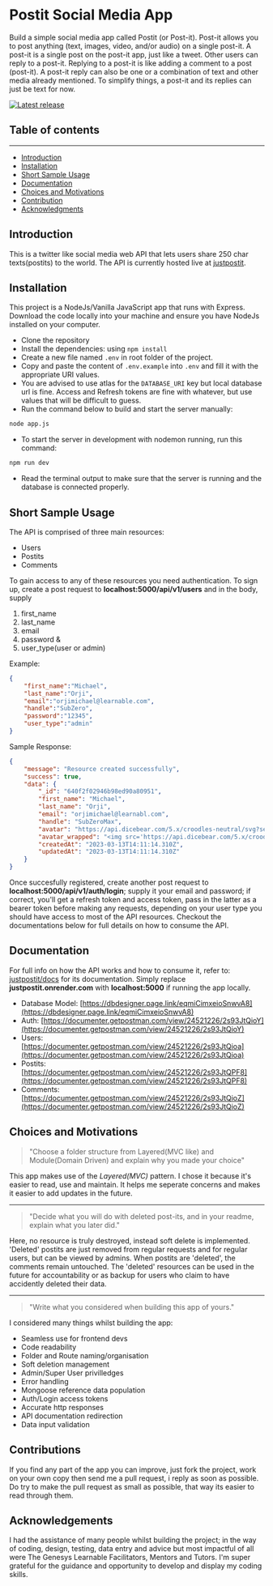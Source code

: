 # Postit Social Media App

Build a simple social media app called Postit (or Post-it). Post-it allows you to post anything (text, images, video, and/or audio) on a single post-it. A post-it is a single post on the post-it app, just like a tweet. Other users can reply to a post-it. Replying to a post-it is like adding a comment to a post (post-it). A post-it reply can also be one or a combination of text and other media already mentioned. To simplify things, a post-it and its replies can just be text for now.


[![Latest release](https://img.shields.io/github/v/release/mhucka/readmine.svg?style=flat-square&color=b44e88)](https://github.com/emerald2240/postit)


## Table of contents
-------------------------------
* [Introduction](#introduction)
* [Installation](#installation)
* [Short Sample Usage](#short-sample-usage)
* [Documentation](#documentation)
* [Choices and Motivations](#choices-and-motivations)
* [Contribution](#contributing)
* [Acknowledgments](#acknowledgments)


Introduction
-------------

This is a twitter like social media web API that lets users share 250 char texts(postits) to the world. The API is currently hosted live at [justpostit](https://justpostit.onrender.com).


Installation
-------------
This project is a NodeJs/Vanilla JavaScript app that runs with Express. Download the code locally into your machine and ensure you have NodeJs installed on your computer. 
- Clone the repository
- Install the dependencies: using `npm install`
- Create a new file named `.env` in root folder of the project.
- Copy and paste the content of `.env.example` into `.env` and fill it with the appropriate URI values.
- You are advised to use atlas for the `DATABASE_URI` key but local database url is fine. Access and Refresh tokens are fine with whatever, but use values that will be difficult to guess.
- Run the command below to build and start the server manually:
```bash
node app.js
```
- To start the server in development with nodemon running, run this command: 
 ```bash
 npm run dev
 ```
 - Read the terminal output to make sure that the server is running and the database is connected properly.


Short Sample Usage
------
The API is comprised of three main resources: 
- Users
- Postits
- Comments

To gain access to any of these resources you need authentication.
To sign up, create a post request to
**localhost:5000/api/v1/users** and in the body, supply
1. first_name
2. last_name
3. email
4. password &
5. user_type(user or admin)

Example: 
```json
{
    "first_name":"Michael",
    "last_name":"Orji",
    "email":"orjimichael@learnable.com",
    "handle":"SubZero",
    "password":"12345",
    "user_type":"admin"
}
```

Sample Response:
```json
{
    "message": "Resource created successfully",
    "success": true,
    "data": {
        "_id": "640f2f02946b98ed90a80951",
        "first_name": "Michael",
        "last_name": "Orji",
        "email": "orjimichael@learnabl.com",
        "handle": "SubZeroMax",
        "avatar": "https://api.dicebear.com/5.x/croodles-neutral/svg?seed=orjimichael-5iub9-learnabl-5he72-com&size=200&radius=50",
        "avatar_wrapped": "<img src='https://api.dicebear.com/5.x/croodles-neutral/svg?seed=orjimichael-5iub9-learnabl-5he72-com&size=200&radius=50' alt='SubZeroMax'>",
        "createdAt": "2023-03-13T14:11:14.310Z",
        "updatedAt": "2023-03-13T14:11:14.310Z"
    }
}
```

Once succesfully registered, create another post request to **localhost:5000/api/v1/auth/login**; supply it your email and password; if correct, you'll get a refresh token and access token, pass in the latter as a bearer token before making any requests, depending on your user type you should have access to most of the API resources. Checkout the documentations below for full details on how to consume the API.


Documentation
-------------
For full info on how the API works and how to consume it, refer to: [justpostit/docs](https://justpostit.onrender.com/api/v1/docs) for its documentation. Simply replace **justpostit.onrender.com** with **localhost:5000** if running the app locally.

- Database Model: [https://dbdesigner.page.link/eqmiCimxeioSnwvA8](https://dbdesigner.page.link/eqmiCimxeioSnwvA8)
- Auth: [https://documenter.getpostman.com/view/24521226/2s93JtQioY](https://documenter.getpostman.com/view/24521226/2s93JtQioY)
- Users: [https://documenter.getpostman.com/view/24521226/2s93JtQioa](https://documenter.getpostman.com/view/24521226/2s93JtQioa)
- Postits: [https://documenter.getpostman.com/view/24521226/2s93JtQPF8](https://documenter.getpostman.com/view/24521226/2s93JtQPF8)
- Comments: [https://documenter.getpostman.com/view/24521226/2s93JtQioZ](https://documenter.getpostman.com/view/24521226/2s93JtQioZ)


Choices and Motivations
------------

> "Choose a folder structure from Layered(MVC like) and Module(Domain Driven) and explain why you made your choice" 

This app makes use of the *Layered(MVC)* pattern. I chose it because it's easier to read, use and maintain. It helps me seperate concerns and makes it easier to add updates in the future.

---

> "Decide what you will do with deleted post-its, and in your readme, explain what you later did."

Here, no resource is truly destroyed, instead soft delete is implemented. 'Deleted' postits are just removed from regular requests and for regular users, but can be viewed by admins. When postits are 'deleted', the comments remain untouched. The 'deleted' resources can be used in the future for accountability or as backup for users who claim to have accidently deleted their data.

 ---
 
 >  "Write what you considered when building this app of yours."
 
I considered many things whilst building the app:
- Seamless use for frontend devs
- Code readability
- Folder and Route naming/organisation
- Soft deletion management
- Admin/Super User privilledges
- Error handling
- Mongoose reference data population
- Auth/Login access tokens
- Accurate http responses
- API documentation redirection
- Data input validation

Contributions
--------------

If you find any part of the app you can improve, just fork the project, work on your own copy then send me a pull request, i reply as soon as possible. Do try to make the pull request as small as possible, that way its easier to read through them.


Acknowledgements
-----------------

I had the assistance of many people whilst building the project; in the way of coding, design, testing, data entry and advice but most impactful of all were The Genesys Learnable Facilitators, Mentors and Tutors. I'm super grateful for the guidance and opportunity to develop and display my coding skills.
